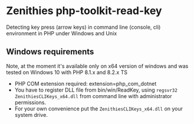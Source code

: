 # Zenithies php-toolkit-read-key

Detecting key press (arrow keys) in command line (console, cli) environment in PHP under Windows and Unix

## Windows requirements

Note, at the moment it's available only on x64 version of windows and was tested on Windows 10 with PHP 8.1.x and 8.2.x TS

* PHP COM extension required: extension=php_com_dotnet
* You have to register DLL file from bin/win/ReadKey, using `regsvr32 ZenithiesCLIKeys_x64.dll` from command line with administrator permissions. 
* For your own convenience put the `ZenithiesCLIKeys_x64.dll` on your system drive.